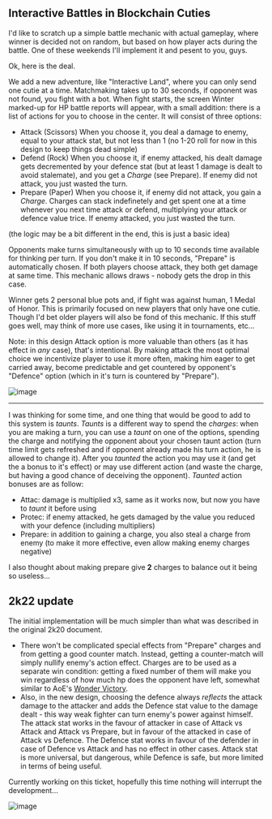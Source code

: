 ## Interactive Battles in Blockchain Cuties

I'd like to scratch up a simple battle mechanic with actual gameplay, where winner is decided not on random, but based on how player acts during the battle. One of these weekends I'll implement it and pesent to you, guys.

Ok, here is the deal.

We add a new adventure, like "Interactive Land", where you can only send one cutie at a time. Matchmaking takes up to 30 seconds, if opponent was not found, you fight with a bot. When fight starts, the screen Winter marked-up for HP battle reports will appear, with a small addition: there is a list of actions for you to choose in the center. It will consist of three options:

- Attack (Scissors)
    When you choose it, you deal a damage to enemy, equal to your attack stat, but not less than 1 (no 1-20 roll for now in this design to keep things dead simple)
- Defend (Rock)
    When you choose it, if enemy attacked, his dealt damage gets decremented by your defence stat (but at least 1 damage is dealt to avoid stalemate), and you get a _Charge_ (see Prepare). If enemy did not attack, you just wasted the turn.
- Prepare (Paper)
    When you choose it, if enemy did not attack, you gain a _Charge_. Charges can stack indefinetely and get spent one at a time whenever you next time attack or defend, multiplying your attack or defence value trice. If enemy attacked, you just wasted the turn.

(the logic may be a bit different in the end, this is just a basic idea)

Opponents make turns simultaneously with up to 10 seconds time available for thinking per turn. If you don't make it in 10 seconds, "Prepare" is automatically chosen. If both players choose attack, they both get damage at same time. This mechanic allows draws - nobody gets the drop in this case.

Winner gets 2 personal blue pots and, if fight was against human, 1 Medal of Honor. This is primarily focused on new players that only have one cutie. Though I'd bet older players will also be fond of this mechanic. If this stuff goes well, may think of more use cases, like using it in tournaments, etc...

Note: in this design Attack option is more valuable than others (as it has effect in _any_ case), that's intentional. By making attack the most optimal choice we incentivize player to use it more often, making him eager to get carried away, become predictable and get countered by opponent's "Defence" option (which in it's turn is countered by "Prepare").

![image](https://user-images.githubusercontent.com/5202330/175836478-e21cc5a8-a299-4b46-8761-011a86ed5ae4.png)

______

I was thinking for some time, and one thing that would be good to add to this system is _taunts_. _Taunts_ is a different way to spend the _charges_: when you are making a turn, you can use a _taunt_ on one of the options, spending the charge and notifying the opponent about your chosen taunt action (turn time limit gets refreshed and if opponent already made his turn action, he is allowed to change it). After you _taunted_ the action you may use it (and get the a bonus to it's effect) or may use different action (and waste the charge, but having a good chance of deceiving the opponent). _Taunted_ action bonuses are as follow:

- Attac: damage is multiplied x3, same as it works now, but now you have to _taunt_ it before using
- Protec: if enemy attacked, he gets damaged by the value you reduced with your defence (including multipliers)
- Prepare: in addition to gaining a charge, you also steal a charge from enemy (to make it more effective, even allow making enemy charges negative)

I also thought about making prepare give **2** charges to balance out it being so useless...


## 2k22 update
The initial implementation will be much simpler than what was described in the original 2k20 document.
- There won't be complicated special effects from "Prepare" charges and from getting a good counter match. Instead, getting a counter-match will simply nullify enemy's action effect. Charges are to be used as a separate win condition: getting a fixed number of them will make you win regardless of how much hp does the opponent have left, somewhat similar to AoE's [Wonder Victory](https://ageofempires.fandom.com/wiki/Wonder_(Age_of_Empires_II)).
- Also, in the new design, choosing the defence always _reflects_ the attack damage to the attacker and adds the Defence stat value to the damage dealt - this way weak fighter can turn enemy's power against himself. The attack stat works in the favour of attacker in case of Attack vs Attack and Attack vs Prepare, but in favour of the attacked in case of Attack vs Defence. The Defence stat works in favour of the defender in case of Defence vs Attack and has no effect in other cases. Attack stat is more universal, but dangerous, while Defence is safe, but more limited in terms of being useful. 

Currently working on this ticket, hopefully this time nothing will interrupt the development...

![image](https://user-images.githubusercontent.com/5202330/176021629-9fcc265d-ee95-44e7-96f8-cea2a0895013.png)
